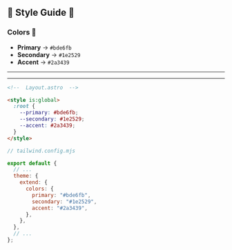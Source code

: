 ## 💅 Style Guide 💅

### Colors 🎨

- **Primary** → `#bde6fb`
- **Secondary** → `#1e2529`
- **Accent** → `#2a3439`

<hr>
<hr>

```html
<!--  Layout.astro  -->

<style is:global>
  :root {
    --primary: #bde6fb;
    --secondary: #1e2529;
    --accent: #2a3439;
  }
</style>
```

```javascript
// tailwind.config.mjs

export default {
  // ...
  theme: {
    extend: {
      colors: {
        primary: "#bde6fb",
        secondary: "#1e2529",
        accent: "#2a3439",
      },
    },
  },
  // ...
};
```
